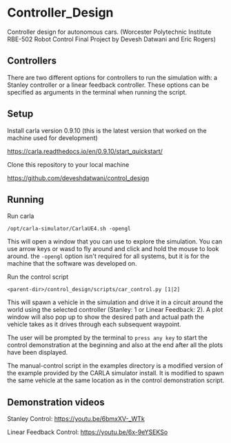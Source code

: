 # Controller_Design
Controller design for autonomous cars. (Worcester Polytechnic Institute RBE-502
Robot Control Final Project by Devesh Datwani and Eric Rogers)

## Controllers
There are two different options for controllers to run the simulation with: a
Stanley controller or a linear feedback controller. These options can be
specified as arguments in the terminal when running the script.

## Setup
Install carla version 0.9.10 (this is the latest version that worked on the
machine used for development)

https://carla.readthedocs.io/en/0.9.10/start_quickstart/

Clone this repository to your local machine

https://github.com/deveshdatwani/control_design

## Running
Run carla

`/opt/carla-simulator/CarlaUE4.sh -opengl`

This will open a window that you can use to explore the simulation. You can use
arrow keys or wasd to fly around and click and hold the mouse to look around. the
`-opengl` option isn't required for all systems, but it is for the machine that
the software was developed on.

Run the control script

`<parent-dir>/control_design/scripts/car_control.py [1|2]`

This will spawn a vehicle in the simulation and drive it in a circuit around the
world using the selected controller (Stanley: 1 or Linear Feedback: 2). A plot
window will also pop up to show the desired path and actual path the vehicle takes
as it drives through each subsequent waypoint.

The user will be prompted by the terminal to `press any key` to start the control
demonstration at the beginning and also at the end after all the plots have been
displayed.

The manual-control script in the examples directory is a modified version of the
example provided by the CARLA simulator install. It is modified to spawn the same
vehicle at the same location as in the control demonstration script.

## Demonstration videos

Stanley Control: https://youtu.be/6bmxXV-_WTk

Linear Feedback Control: https://youtu.be/6x-9eYSEKSo